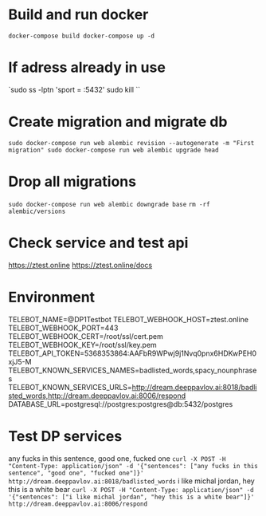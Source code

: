# Build and run docker
`docker-compose build
docker-compose up -d`

# If adress already in use
`sudo ss -lptn 'sport = :5432'
sudo kill <pid>``

# Create migration and migrate db
`sudo docker-compose run web alembic revision --autogenerate -m "First migration"
sudo docker-compose run web alembic upgrade head`

# Drop all migrations
`sudo docker-compose run web alembic downgrade base`
`rm -rf alembic/versions`

# Check service and test api
https://ztest.online
https://ztest.online/docs

# Environment
TELEBOT_NAME=@DP1Testbot
TELEBOT_WEBHOOK_HOST=ztest.online
TELEBOT_WEBHOOK_PORT=443
TELEBOT_WEBHOOK_CERT=/root/ssl/cert.pem
TELEBOT_WEBHOOK_KEY=/root/ssl/key.pem
TELEBOT_API_TOKEN=5368353864:AAFbR9WPwj9j1Nvq0pnx6HDKwPEH0xjJ5-M
TELEBOT_KNOWN_SERVICES_NAMES=badlisted_words,spacy_nounphrases
TELEBOT_KNOWN_SERVICES_URLS=http://dream.deeppavlov.ai:8018/badlisted_words,http://dream.deeppavlov.ai:8006/respond
DATABASE_URL=postgresql://postgres:postgres@db:5432/postgres

# Test DP services
any fucks in this sentence, good one, fucked one
`curl -X POST -H "Content-Type: application/json" -d '{"sentences": ["any fucks in this sentence", "good one", "fucked one"]}' http://dream.deeppavlov.ai:8018/badlisted_words`
i like michal jordan, hey this is a white bear
`curl -X POST -H "Content-Type: application/json" -d '{"sentences": ["i like michal jordan", "hey this is a white bear"]}' http://dream.deeppavlov.ai:8006/respond`
